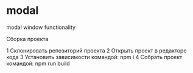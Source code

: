 # modal
modal window functionality

Сборка проекта

1	Склонировать репозиторий проекта
2	Открыть проект в редакторе кода
3	Установить зависимости командой: npm i
4	Собрать проект командой: npm run build
